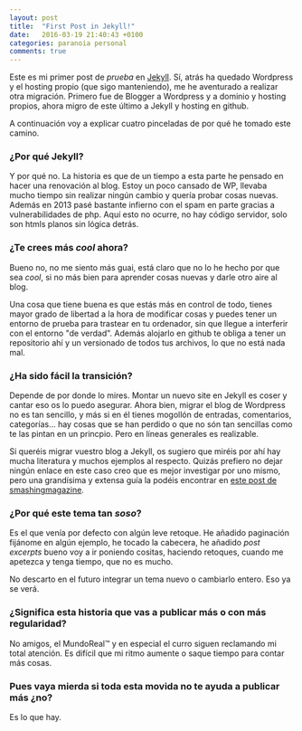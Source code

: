 ```yaml
---
layout: post
title:  "First Post in Jekyll!"
date:   2016-03-19 21:40:43 +0100
categories: paranoia personal
comments: true
---
```

Este es mi primer post de *prueba* en [Jekyll](https://jekyllrb.com/). Sí,
atrás ha quedado Wordpress y el hosting propio (que sigo manteniendo), me
he aventurado a realizar otra migración. Primero fue de Blogger a Wordpress y
a dominio y hosting propios, ahora migro de este último a Jekyll y hosting en
github.

A continuación voy a explicar cuatro pinceladas de por qué he tomado este
camino.

<!--more-->

### ¿Por qué Jekyll?

Y por qué no. La historia es que de un tiempo a esta parte he pensado en hacer
una renovación al blog. Estoy un poco cansado de WP, llevaba mucho tiempo
sin realizar ningún cambio y quería probar cosas nuevas. Además en 2013 pasé
bastante infierno con el spam en parte gracias a vulnerabilidades de php.
Aquí esto no ocurre, no hay código servidor, solo son htmls
planos sin lógica detrás.

### ¿Te crees más _cool_ ahora?

Bueno no, no me siento más guai, está claro que no lo he hecho
por que sea _cool_, si no más bien para aprender cosas nuevas y
darle otro aire al blog.

Una cosa que tiene buena es que estás más en control de todo, tienes mayor
grado de libertad a la hora de modificar cosas y puedes tener un entorno de
prueba para trastear en tu ordenador, sin que llegue a interferir con el
entorno "de verdad". Además alojarlo en github te obliga a tener un repositorio
ahí y un versionado de todos tus archivos, lo que no está nada mal.

### ¿Ha sido fácil la transición?

Depende de por donde lo mires. Montar un nuevo site en Jekyll es coser y cantar
eso os lo  puedo asegurar. Ahora bien, migrar el blog de Wordpress no es tan
sencillo, y más si en él tienes mogollón de entradas, comentarios, categorías...
hay cosas que se han perdido o que no són tan sencillas como te las pintan en
un princpio. Pero en líneas generales es realizable.

Si queréis migrar vuestro blog a Jekyll, os sugiero que miréis por ahí hay
mucha literatura y muchos ejemplos al respecto. Quizás prefiero
no dejar ningún enlace en este caso creo que es mejor investigar por uno mismo,
pero una grandísima y extensa guía la podéis encontrar en [este post de smashingmagazine](https://www.smashingmagazine.com/2014/08/build-blog-jekyll-github-pages/). 

### ¿Por qué este tema tan _soso_?

Es el que venía por defecto con algún leve retoque. He añadido paginación
fijánome en algún ejemplo,  he tocado la cabecera, he añadido _post excerpts_
bueno voy a ir poniendo cositas, haciendo retoques, cuando me apetezca y tenga
tiempo, que no es mucho.

No descarto en el futuro integrar un tema nuevo o cambiarlo entero. Eso ya se
verá.

### ¿Significa esta historia que vas a publicar más o con más regularidad?

No amigos, el MundoReal&trade; y en especial el curro siguen reclamando mi total
atención. Es difícil que mi ritmo aumente o saque tiempo para contar más cosas.

### Pues vaya mierda si toda esta movida no te ayuda a publicar más ¿no?

Es lo que hay.

<!-- Esta es la compañía en la que estoy trabajando actualmente:

![My helpful screenshot](/assets/main-logo-es.png) -->
